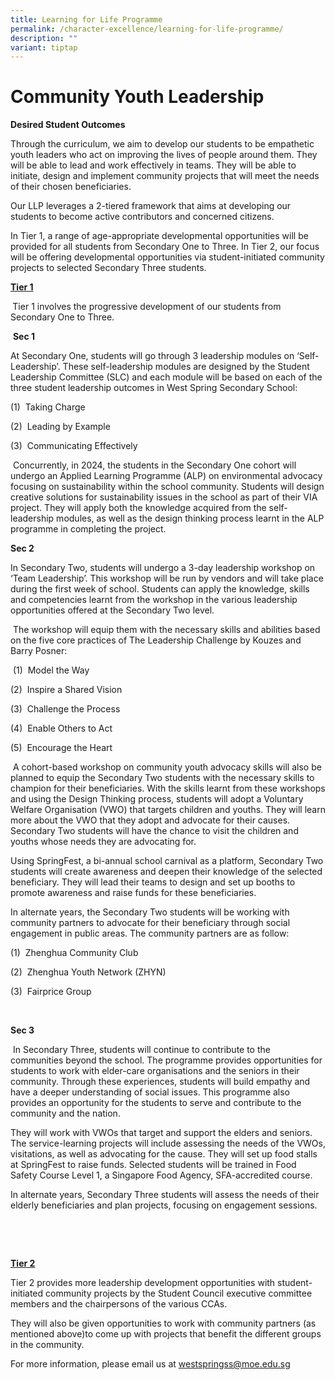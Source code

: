 ```yaml
---
title: Learning for Life Programme
permalink: /character-excellence/learning-for-life-programme/
description: ""
variant: tiptap
---
```

<h1><strong>Community Youth Leadership</strong></h1><p><strong>Desired Student Outcomes</strong></p><p>Through the curriculum, we aim to develop our students to be empathetic youth leaders who act on improving the lives of people around them. They will be able to lead and work effectively in teams. They will be able to initiate, design and implement community projects that will meet the needs of their chosen beneficiaries.</p><p>Our LLP leverages a 2-tiered framework that aims at developing our students to become active contributors and concerned citizens. </p><p>In Tier 1, a range of age-appropriate developmental opportunities will be provided for all students from Secondary One to Three. In Tier 2, our focus will be offering developmental opportunities via student-initiated community projects to selected Secondary Three students.&nbsp;</p><p><strong><u>Tier 1</u></strong></p><p><strong>&nbsp;</strong>Tier 1 involves the progressive development of our students from Secondary One to Three.</p><p>&nbsp;<strong>Sec 1 </strong></p><p>At Secondary One, students will go through 3 leadership modules on ‘Self-Leadership’. These self-leadership modules are designed by the Student Leadership Committee (SLC) and each module will be based on each of the three student leadership outcomes in West Spring Secondary School:</p><p>(1)&nbsp; Taking Charge</p><p>(2)&nbsp; Leading by Example</p><p>(3)&nbsp; Communicating Effectively</p><p>&nbsp;Concurrently, in 2024, the students in the Secondary One cohort will undergo an Applied Learning Programme (ALP) on environmental advocacy focusing on sustainability within the school community. Students will design creative solutions for sustainability issues in the school as part of their VIA project. They will apply both the knowledge acquired from the self-leadership modules, as well as the design thinking process learnt in the ALP programme in completing the project.</p><p></p><p><strong>Sec 2</strong></p><p>In Secondary Two, students will undergo a 3-day leadership workshop on ‘Team Leadership’. This workshop will be run by vendors and will take place during the first week of school. Students can apply the knowledge, skills and competencies learnt from the workshop in the various leadership opportunities offered at the Secondary Two level.</p><p>&nbsp;The workshop will equip them with the necessary skills and abilities based on the five core practices of The Leadership Challenge by Kouzes and Barry Posner:</p><p>&nbsp;(1)&nbsp; Model the Way</p><p>(2)&nbsp; Inspire a Shared Vision</p><p>(3)&nbsp; Challenge the Process</p><p>(4)&nbsp; Enable Others to Act</p><p>(5)&nbsp; Encourage the Heart</p><p>&nbsp;A cohort-based workshop on community youth advocacy skills will also be planned to equip the Secondary Two students with the necessary skills to champion for their beneficiaries. With the skills learnt from these workshops and using the Design Thinking process, students will adopt a Voluntary Welfare Organisation (VWO) that targets children and youths. They will learn more about the VWO that they adopt and advocate for their causes. Secondary Two students will have the chance to visit the children and youths whose needs they are advocating for.</p><p>Using SpringFest, a bi-annual school carnival as a platform, Secondary Two students will create awareness and deepen their knowledge of the selected beneficiary. They will lead their teams to design and set up booths to promote awareness and raise funds for these beneficiaries.</p><p>In alternate years, the Secondary Two students will be working with community partners to advocate for their beneficiary through social engagement in public areas. The community partners are as follow:</p><p>(1)&nbsp; Zhenghua Community Club</p><p>(2)&nbsp; Zhenghua Youth Network (ZHYN)</p><p>(3)&nbsp; Fairprice Group</p><p>&nbsp;</p><p><strong>Sec 3</strong></p><p>&nbsp;In Secondary Three, students will continue to contribute to the communities beyond the school. The programme provides opportunities for students to work with elder-care organisations and the seniors in their community. Through these experiences, students will build empathy and have a deeper understanding of social issues. This programme also provides an opportunity for the students to serve and contribute to the community and the nation.</p><p>They will work with VWOs that target and support the elders and seniors. The service-learning projects will include assessing the needs of the VWOs, visitations, as well as advocating for the cause. They will set up food stalls at SpringFest to raise funds. Selected students will be trained in Food Safety Course Level 1, a Singapore Food Agency, SFA-accredited course.</p><p>In alternate years, Secondary Three students will assess the needs of their elderly beneficiaries and plan projects, focusing on engagement sessions.</p><p><strong>&nbsp;</strong></p><p><strong>&nbsp;</strong></p><p><strong><u>Tier 2</u></strong></p><p>Tier 2 provides more leadership development opportunities with student-initiated community projects by the Student Council executive committee members and the chairpersons of the various CCAs.</p><p>They will also be given opportunities to work with community partners (as mentioned above)to come up with projects that benefit the different groups in the community.</p><p></p><p></p><p>For more information, please email us at <a href="westspringss@moe.edu.sg" rel="noopener noreferrer nofollow" target="_blank">westspringss@moe.edu.sg</a></p>